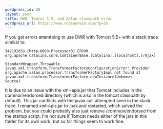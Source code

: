 ```yaml
--- 
wordpress_id: 30
layout: post
title: DWR, Tomcat 5.5, and Xalan classpath error
wordpress_url: https://www.robsanheim.com/?p=30
---
```

If you get errors attemtping to use DWR with Tomcat 5.5+ with a stack trace similiar to:

<code>342192658 [http-8080-Processor3] ERROR org.apache.catalina.core.ContainerBase.[Catalina].[localhost].[/Ajax]  - StandardWrapper.Throwable
javax.xml.transform.TransformerFactoryConfigurationError: Provider org.apache.xalan.processor.TransformerFactoryImpl not found
	at javax.xml.transform.TransformerFactory.newInstance(Unknown Source)</code>

It is due to an issue with the xml-apis.jar that Tomcat includes in the common/endorsed directory (which is also in the tomcat classpath by default).  This jar conflicts with the javax call attempted seen in the stack trace.  I renamed xml-apis.jar to .bak and restarted, which solved the problem, but you could probably also just remove /common/endorsed from the startup script.  I'm not sure if Tomcat needs either of the jars in this folder for its own work, but so far things seem to work fine.
